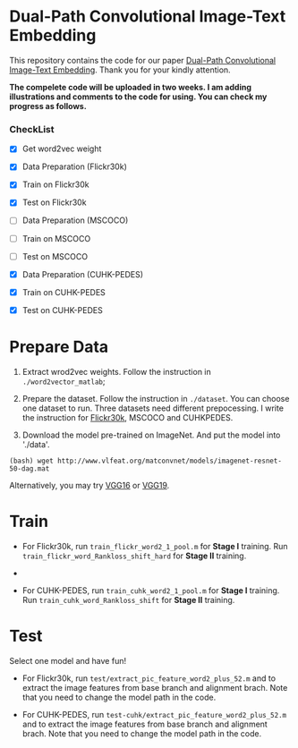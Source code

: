 # Dual-Path Convolutional Image-Text Embedding

This repository contains the code for our paper [Dual-Path Convolutional Image-Text Embedding](https://arxiv.org/abs/1711.05535). Thank you for your kindly attention. 

**The compelete code will be uploaded in two weeks. I am adding illustrations and comments to the code for using. You can check my progress as follows.**

### CheckList
- [x] Get word2vec weight

- [x] Data Preparation (Flickr30k)
- [x] Train on Flickr30k
- [x] Test on Flickr30k

- [ ] Data Preparation (MSCOCO)
- [ ] Train on MSCOCO
- [ ] Test on MSCOCO

- [x] Data Preparation (CUHK-PEDES)
- [x] Train on CUHK-PEDES
- [x] Test on CUHK-PEDES



# Prepare Data
1. Extract wrod2vec weights. Follow the instruction in `./word2vector_matlab`;

2. Prepare the dataset. Follow the instruction in `./dataset`. You can choose one dataset to run.
Three datasets need different prepocessing. I write the instruction for [Flickr30k](https://github.com/layumi/Image-Text-Embedding/tree/master/dataset/Flickr30k), MSCOCO and CUHKPEDES.

3. Download the model pre-trained on ImageNet. And put the model into './data'.
```
(bash) wget http://www.vlfeat.org/matconvnet/models/imagenet-resnet-50-dag.mat
```
Alternatively, you may try [VGG16](http://www.vlfeat.org/matconvnet/models/imagenet-vgg-verydeep-16.mat) or [VGG19](http://www.vlfeat.org/matconvnet/models/imagenet-vgg-verydeep-19.mat). 

# Train
* For Flickr30k, run `train_flickr_word2_1_pool.m` for **Stage I** training.
Run `train_flickr_word_Rankloss_shift_hard` for **Stage II** training.

*  

* For CUHK-PEDES, run `train_cuhk_word2_1_pool.m` for **Stage I** training.
Run `train_cuhk_word_Rankloss_shift` for **Stage II** training.

# Test
Select one model and have fun!

* For Flickr30k, run `test/extract_pic_feature_word2_plus_52.m` and to extract the image features from base branch and alignment brach. Note that you need to change the model path in the code. 


* For CUHK-PEDES, run `test-cuhk/extract_pic_feature_word2_plus_52.m` and to extract the image features from base branch and alignment brach. Note that you need to change the model path in the code. 
